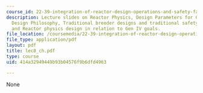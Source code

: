 ```yaml
---
course_id: 22-39-integration-of-reactor-design-operations-and-safety-fall-2006
description: Lecture slides on Reactor Physics, Design Parameters for GFRs, Background,
  Design Philosophy, Traditional breeder designs and traditional safety concerns,
  and Reactor physics design in relation to Gen IV goals.
file_location: /coursemedia/22-39-integration-of-reactor-design-operations-and-safety-fall-2006/414a32949449b93b04576f9b6dfd4963_lec8_ch.pdf
file_type: application/pdf
layout: pdf
title: lec8_ch.pdf
type: course
uid: 414a32949449b93b04576f9b6dfd4963

---
```

None
